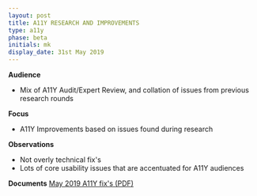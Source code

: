```yaml
---
layout: post
title: A11Y RESEARCH AND IMPROVEMENTS
type: a11y
phase: beta
initials: mk
display_date: 31st May 2019
---
```



**Audience**
- Mix of A11Y Audit/Expert Review, and collation of issues from previous research rounds

**Focus**
- A11Y Improvements based on issues found during research

**Observations**
- Not overly technical fix's
- Lots of core usability issues that are accentuated for A11Y audiences

**Documents**
[May 2019 A11Y fix's (PDF)](../files/SEP_2019_May_31_A11Y.pdf)
